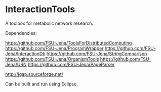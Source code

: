 InteractionTools
================

A toolbox for metabolic network research.

Dependencies:

https://github.com/FSU-Jena/ToolsForDistributedComputing
https://github.com/FSU-Jena/ProgramWrapper
https://github.com/FSU-Jena/InteractionDb
https://github.com/FSU-Jena/StringComparison
https://github.com/FSU-Jena/OrganismTools
https://github.com/FSU-Jena/URN
https://github.com/FSU-Jena/PageParser

http://jgap.sourceforge.net/

Can be built and run using Eclipse.
